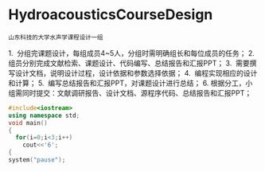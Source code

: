 # HydroacousticsCourseDesign
`山东科技的大学水声学课程设计一组`

1.  分组完课题设计，每组成员4~5人，分组时需明确组长和每位成员的任务；
2.  组员分别完成文献检索、课题设计、代码编写、总结报告和汇报PPT；
3.  需要撰写设计文档，说明设计过程，设计依据和参数选择依据；
4.  编程实现相应的设计和计算；
5.  编写总结报告和汇报PPT，对课题设计进行总结；
6.  根据分工，小组需同时提交：文献调研报告、设计文档、源程序代码、总结报告和汇报PPT；


```cpp
#include<iostream>
using namespace std;
void main()
{
  for(i=0;i<3;i++)
    cout<<'6';
{
system("pause");
```
